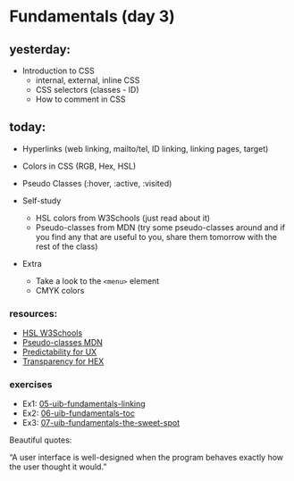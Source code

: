 # Fundamentals (day 3)

## yesterday:

- Introduction to CSS
    - internal, external, inline CSS
    - CSS selectors (classes - ID)
    - How to comment in CSS

## today:

- Hyperlinks (web linking, mailto/tel, ID linking, linking pages, target)
- Colors in CSS (RGB, Hex, HSL)
- Pseudo Classes (:hover, :active, :visited)

- Self-study
    - HSL colors from W3Schools (just read about it)
    - Pseudo-classes from MDN (try some pseudo-classes around and if you find any that are useful to you, share them tomorrow with the rest of the class)

- Extra
    - Take a look to the `<menu>` element
    - CMYK colors

### resources:

- [HSL W3Schools](https://www.w3schools.com/html/html_colors_hsl.asp)
- [Pseudo-classes MDN](https://developer.mozilla.org/en-US/docs/Web/CSS/Pseudo-classes)
- [Predictability for UX](https://uxdworld.com/2021/07/12/why-predictability-is-important-for-ux-design/)
- [Transparency for HEX](https://uxdworld.com/2021/07/12/why-predictability-is-important-for-ux-design/)

### exercises

- Ex1: [05-uib-fundamentals-linking](https://classroom.github.com/a/l7MjuIVL)
- Ex2: [06-uib-fundamentals-toc](https://classroom.github.com/a/E4lJ5kWI)
- Ex3: [07-uib-fundamentals-the-sweet-spot](https://classroom.github.com/a/_WbD6ZPf)

Beautiful quotes:

“A user interface is well-designed when the program behaves exactly how the user thought it would.”
